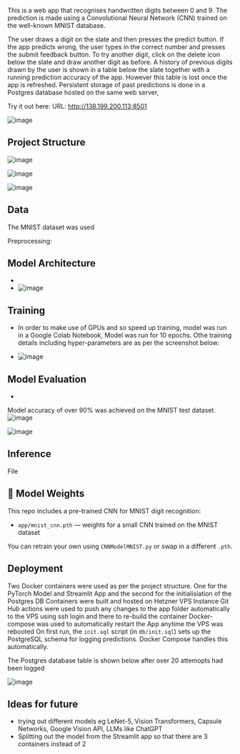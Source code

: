 
This is a web app that recognises handwritten digits between 0 and 9.  The prediction is made using a Convolutional Neural Network (CNN) trained on the well-known MNIST database.

The user draws a digit on the slate and then presses the predict button.  If the app predicts wrong, the user types in the correct number and presses the submit feedback button. To try another digit, click on the delete icon below the slate and draw another digit as before.  A history of previous digits drawn by the user is shown in a table below the slate together with a running prediction accuracy of the app. However this table is lost once the app is refreshed. Persistent storage of past predictions is done in a Postgres database hosted on the same web server,  

Try it out here: URL: http://138.199.200.113:8501

![image](https://github.com/user-attachments/assets/fafc085f-82c0-4bb0-805d-01b5934e387d)



## Project Structure
![image](https://github.com/user-attachments/assets/c1578f63-b976-426c-9739-3267c0a1a002)

![image](https://github.com/user-attachments/assets/d586ff46-ba9a-4b70-99ae-42d2b03a41c1)


![image](https://github.com/user-attachments/assets/ae7f3438-d2ff-429c-aefb-c40bbeb3168d)


## Data
The MNIST dataset was used

Preprocessing:

## Model Architecture
 - 
- ![image](https://github.com/user-attachments/assets/69745b30-4741-4dc2-8dd4-614bbcf26b06)
  

## Training
 - In order to make use of GPUs and so speed up training, model was run in a Google Colab Notebook, Model was run for 10 epochs. Othe training details including hyper-parameters are as per the screenshot below:

 - ![image](https://github.com/user-attachments/assets/4a8ccb3d-c03f-4322-9241-ca66b3819682)

   
## Model Evaluation
 - 
Model accuracy of over 90% was achieved on the MNIST test dataset.
![image](https://github.com/user-attachments/assets/b52b9aa2-f333-4744-9858-90f60bd6d844)

![image](https://github.com/user-attachments/assets/774a7021-7221-4332-a1bf-40490dc6136f)



## Inference
File

## 🧠 Model Weights

This repo includes a pre-trained CNN for MNIST digit recognition:

- `app/mnist_cnn.pth` — weights for a small CNN trained on the MNIST dataset

You can retrain your own using `CNNModelMNIST.py` or swap in a different `.pth`.

## Deployment
  Two Docker containers were used as per the project structure.  One for the PyTorch Model and Streamlit App and the second for the initialisiation of the Postgres DB
  Containers were built and hosted on Hetzner VPS Instance
  Git Hub actions were used to push any changes to the app folder automatically to the VPS using ssh login and there to re-build the container
  Docker-compose was used to automatically restart the App anytime the VPS was rebooted
  On first run, the `init.sql` script (in `db/init.sql`) sets up the PostgreSQL schema for logging predictions. Docker Compose handles this automatically.

 The Postgres database table is shown below after over 20 attemopts had been logged

 ![image](https://github.com/user-attachments/assets/279e00a1-b5a3-4bef-9fa4-c37f7370bb12)


## Ideas for future
 - trying out different models eg LeNet-5, Vision Transformers, Capsule Networks, Google Vision API, LLMs like ChatGPT
 - Splitting out the model from the Streamlit app so that there are 3 containers instead of 2
